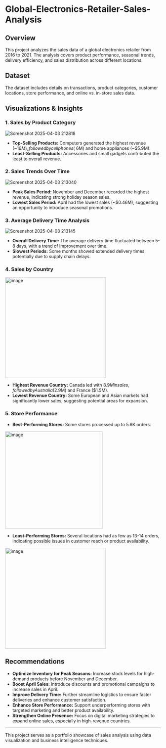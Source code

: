 # Global-Electronics-Retailer-Sales-Analysis

## Overview
This project analyzes the sales data of a global electronics retailer from 2016 to 2021. The analysis covers product performance, seasonal trends, delivery efficiency, and sales distribution across different locations.

## Dataset
The dataset includes details on transactions, product categories, customer locations, store performance, and online vs. in-store sales data.

## Visualizations & Insights

### 1. Sales by Product Category
![Screenshot 2025-04-03 212818](https://github.com/user-attachments/assets/654db1a2-736d-4238-89bb-ab04a28aee6b)


- **Top-Selling Products:** Computers generated the highest revenue (~$16M), followed by cell phones (~$6M) and home appliances (~$5.9M).
- **Least-Selling Products:** Accessories and small gadgets contributed the least to overall revenue.

### 2. Sales Trends Over Time
![Screenshot 2025-04-03 213040](https://github.com/user-attachments/assets/db0740e3-f90c-492b-a85f-c8c3c588333f)


- **Peak Sales Period:** November and December recorded the highest revenue, indicating strong holiday season sales.
- **Lowest Sales Period:** April had the lowest sales (~$0.46M), suggesting an opportunity to introduce seasonal promotions.

### 3. Average Delivery Time Analysis
![Screenshot 2025-04-03 213145](https://github.com/user-attachments/assets/ff9ec45c-b4c7-41e3-a865-e0b0f8fa511b)


- **Overall Delivery Time:** The average delivery time fluctuated between 5-8 days, with a trend of improvement over time.
- **Slowest Periods:** Some months showed extended delivery times, potentially due to supply chain delays.

### 4. Sales by Country
<img width="326" alt="image" src="https://github.com/user-attachments/assets/4aa3d47b-bf41-40d6-9b19-1ddaee611663" />


- **Highest Revenue Country:** Canada led with $8.9M in sales, followed by Australia ($2.9M) and France ($1.5M).
- **Lowest Revenue Country:** Some European and Asian markets had significantly lower sales, suggesting potential areas for expansion.

### 5. Store Performance
- **Best-Performing Stores:** Some stores processed up to 5.6K orders.
 <img width="315" alt="image" src="https://github.com/user-attachments/assets/2fec33d9-aad0-4b0d-bafe-8e67d93b7a9d" />

- **Least-Performing Stores:** Several locations had as few as 13-14 orders, indicating possible issues in customer reach or product availability.

 <img width="326" alt="image" src="https://github.com/user-attachments/assets/2e3d4d1a-592f-42b9-9f7f-c85adc3650ab" />


## Recommendations
- **Optimize Inventory for Peak Seasons:** Increase stock levels for high-demand products before November and December.
- **Boost April Sales:** Introduce discounts and promotional campaigns to increase sales in April.
- **Improve Delivery Time:** Further streamline logistics to ensure faster deliveries and enhance customer satisfaction.
- **Enhance Store Performance:** Support underperforming stores with targeted marketing and better product availability.
- **Strengthen Online Presence:** Focus on digital marketing strategies to expand online sales, especially in high-revenue countries.

---
This project serves as a portfolio showcase of sales analysis using data visualization and business intelligence techniques.

